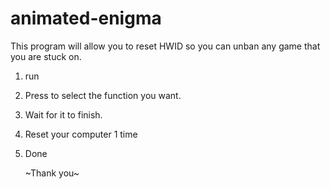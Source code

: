 # animated-enigma
This program will allow you to reset HWID so you can unban any game that you are stuck on.

1. run
2. Press to select the function you want.
3. Wait for it to finish.
4. Reset your computer 1 time
5. Done

   ~Thank you~
